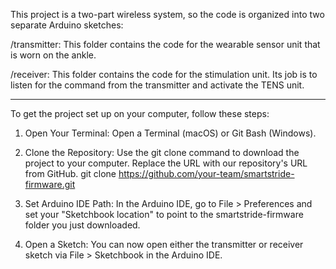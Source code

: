 This project is a two-part wireless system, so the code is organized into two separate Arduino sketches:

/transmitter: This folder contains the code for the wearable sensor unit that is worn on the ankle. 

/receiver: This folder contains the code for the stimulation unit. Its job is to listen for the command from the transmitter and activate the TENS unit.

---
To get the project set up on your computer, follow these steps:
1. Open Your Terminal: Open a Terminal (macOS) or Git Bash (Windows).
2. Clone the Repository: Use the git clone command to download the project to your computer. Replace the URL with our repository's URL from GitHub.
git clone https://github.com/your-team/smartstride-firmware.git

3. Set Arduino IDE Path: In the Arduino IDE, go to File > Preferences and set your "Sketchbook location" to point to the smartstride-firmware folder you just downloaded.
4. Open a Sketch: You can now open either the transmitter or receiver sketch via File > Sketchbook in the Arduino IDE.
